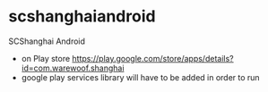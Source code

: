 scshanghaiandroid
=================

SCShanghai Android 
- on Play store https://play.google.com/store/apps/details?id=com.warewoof.shanghai
- google play services library will have to be added in order to run
